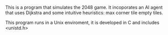 This is a program that simulates the 2048 game.
It incoporates an AI agent that uses Dijkstra and some intuitive heuristics: 
            max corner tile
            empty tiles.

This program runs in a Unix enviroment, it is developed in C and includes <unistd.h>
